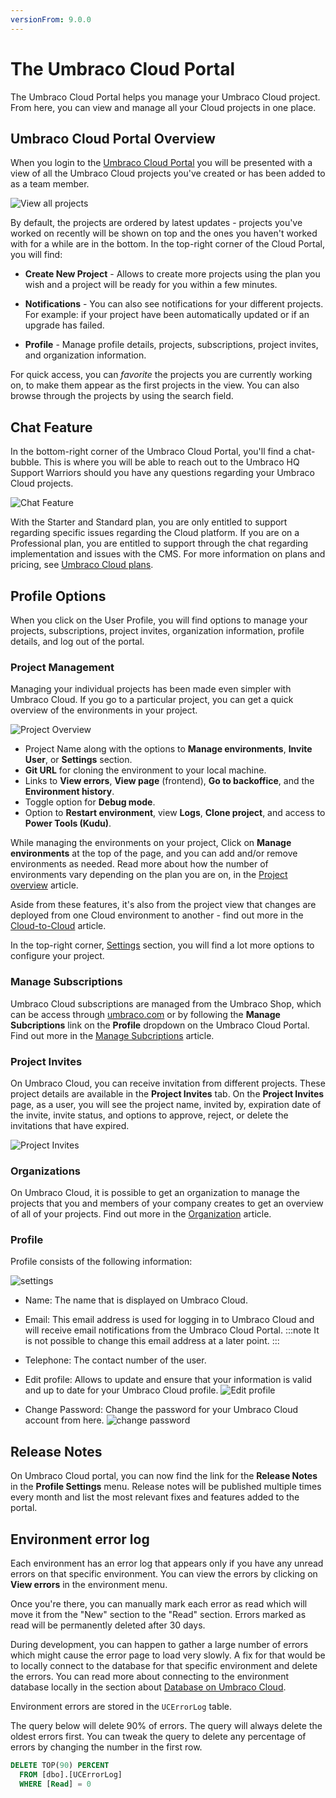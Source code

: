 ```yaml
---
versionFrom: 9.0.0
---
```


# The Umbraco Cloud Portal

The Umbraco Cloud Portal helps you manage your Umbraco Cloud project. From here, you can view and manage all your Cloud projects in one place.

## Umbraco Cloud Portal Overview

When you login to the [Umbraco Cloud Portal](https://www.s1.umbraco.io/home/login/) you will be presented with a view of all the Umbraco Cloud projects you've created or has been added to as a team member.

![View all projects](images/view-projects-v9.png)

By default, the projects are ordered by latest updates - projects you've worked on recently will be shown on top and the ones you haven't worked with for a while are in the bottom. In the top-right corner of the Cloud Portal, you will find:

- **Create New Project** - Allows to create more projects using the plan you wish and a project will be ready for you within a few minutes.

- **Notifications** - You can also see notifications for your different projects. For example: if your project have been automatically updated or if an upgrade has failed.

- **Profile** - Manage profile details, projects, subscriptions, project invites, and organization information.

For quick access, you can *favorite* the projects you are currently working on, to make them appear as the first projects in the view. You can also browse through the projects by using the search field.

## Chat Feature

In the bottom-right corner of the Umbraco Cloud Portal, you'll find a chat-bubble. This is where you will be able to reach out to the Umbraco HQ Support Warriors should you have any questions regarding your Umbraco Cloud projects.

![Chat Feature](images/Chat.png)

With the Starter and Standard plan, you are only entitled to support regarding specific issues regarding the Cloud platform. If you are on a Professional plan, you are entitled to support through the chat regarding implementation and issues with the CMS. For more information on plans and pricing, see [Umbraco Cloud plans](https://umbraco.com/pricing/).

## Profile Options

When you click on the User Profile, you will find options to manage your projects, subscriptions, project invites, organization information, profile details, and log out of the portal.

### Project Management

Managing your individual projects has been made even simpler with Umbraco Cloud. If you go to a particular project, you can get a quick overview of the environments in your project.

![Project Overview](images/project-overview-v9.png)

- Project Name along with the options to **Manage environments**, **Invite User**, or **Settings** section.
- **Git URL** for cloning the environment to your local machine.
- Links to **View errors**, **View page** (frontend), **Go to backoffice**, and the **Environment history**.
- Toggle option for **Debug mode**.
- Option to **Restart environment**, view **Logs**, **Clone project**, and access to **Power Tools (Kudu)**.

While managing the environments on your project, Click on **Manage environments** at the top of the page, and you can add and/or remove environments as needed. Read more about how the number of environments vary depending on the plan you are on, in the [Project overview](../Project-Overview) article.

Aside from these features, it's also from the project view that changes are deployed from one Cloud environment to another - find out more in the [Cloud-to-Cloud](../../Deployment/Cloud-to-Cloud) article.

In the top-right corner, [Settings](../../Set-Up/Project-settings) section, you will find a lot more options to configure your project.

### Manage Subscriptions

Umbraco Cloud subscriptions are managed from the Umbraco Shop, which can be access through [umbraco.com](https://umbraco.com) or by following the **Manage Subcriptions** link on the **Profile** dropdown on the Umbraco Cloud Portal. Find out more in the [Manage Subcriptions](../../Set-Up/Manage-Subscriptions) article.

### Project Invites

On Umbraco Cloud, you can receive invitation from different projects. These project details are available in the **Project Invites** tab. On the **Project Invites** page, as a user, you will see the project name, invited by, expiration date of the invite, invite status, and options to approve, reject, or delete the invitations that have expired.

![Project Invites](images/project-invites.png)

### Organizations

On Umbraco Cloud, it is possible to get an organization to manage the projects that you and members of your company creates to get an overview of all of your projects. Find out more in the [Organization](Organizations) article.

### Profile

Profile consists of the following information:

![settings](images/profile.png)

- Name: The name that is displayed on Umbraco Cloud.
- Email: This email address is used for logging in to Umbraco Cloud and will receive email notifications from the Umbraco Cloud Portal.
  :::note
    It is not possible to change this email address at a later point.
  :::

- Telephone: The contact number of the user.
- Edit profile: Allows to update and ensure that your information is valid and up to date for your Umbraco Cloud profile.
  ![Edit profile](images/change-profile-info.png)

- Change Password: Change the password for your Umbraco Cloud account from here.
  ![change password](images/change-password.png)

## Release Notes

On Umbraco Cloud portal, you can now find the link for the **Release Notes** in the **Profile Settings** menu. Release notes will be published multiple times every month and list the most relevant fixes and features added to the portal.

## Environment error log

Each environment has an error log that appears only if you have any unread errors on that specific environment. You can view the errors by clicking on **View errors** in the environment menu.

Once you're there, you can manually mark each error as read which will move it from the "New" section to the "Read" section. Errors marked as read will be permanently deleted after 30 days.

During development, you can happen to gather a large number of errors which might cause the error page to load very slowly. A fix for that would be to locally connect to the database for that specific environment and delete the errors. You can read more about connecting to the environment database locally in the section about [Database on Umbraco Cloud](../../Databases/Cloud-Database).

Environment errors are stored in the `UCErrorLog` table.

The query below will delete 90% of errors. The query will always delete the oldest errors first. You can tweak the query to delete any percentage of errors by changing the number in the first row.

```sql
DELETE TOP(90) PERCENT
  FROM [dbo].[UCErrorLog]
  WHERE [Read] = 0
```
